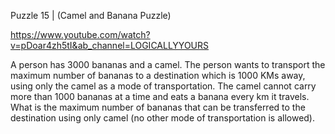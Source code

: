 Puzzle 15 | (Camel and Banana Puzzle)


https://www.youtube.com/watch?v=pDoar4zh5tI&ab_channel=LOGICALLYYOURS



A person has 3000 bananas and a camel. The person wants to transport the maximum number of bananas to a destination which is 1000 KMs away, using only the camel as a mode of transportation. The camel cannot carry more than 1000 bananas at a time and eats a banana every km it travels. What is the maximum number of bananas that can be transferred to the destination using only camel (no other mode of transportation is allowed). 
